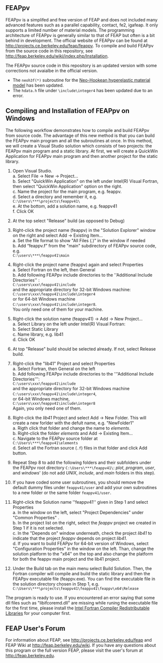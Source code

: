 ## FEAPpv ##

FEAPpv is a simplifed and free version of FEAP and does not included many advanced features such as a parallel capability, contact, fe2, igafeap. It only supports a limited number of material models. The programming architecture of FEAPpv is generally similar to that of FEAP but often is a bit behind in development. The official website of FEAPpv can be found at http://projects.ce.berkeley.edu/feap/feappv. To compile and build FEAPpv from the source code in this repository, see http://feap.berkeley.edu/wiki/index.php/Installation. 

The FEAPpv source code in this repository is an updated version with some corrections not avaialbe in the official version.  
* The `neoh3f(*)` subroutine for the [Neo-Hookean hyperelastic material model][Neohookean] has been updated.  
* The `hdata.h` file under `\include\integer4` has been updated due to an error. 


## Compiling and Installation of FEAPpv on Windows ##

The following workflow demonstrates how to compile and build FEAPpv from source code. The advantage of this new method is that you can build the FEAPpv main program and all the subroutines at once. In this method, we will create a Visual Studio solution which consists of two projects: the FEAPpv main program and a static library. At first, we will create a QuickWin Application for FEAPpv main program and then another project for the static library.   

1. Open Visual Studio.  
    a. Select File -> New -> Project...  
    b. Select "QuickWin Application" on the left under Intel(R) Visual Fortran, then select "QuickWin Application" option on the right.   
    c. Name the project for the main program, e.g. feappv.  
    d. Select a directory and remember it, e.g. `C:\Users\***\projects\feappv41\`   
    e. At the bottom, add a solution name, e.g. feappv41   
    f. Click OK 

2. At the top select "Release" build (as opposed to Debug)  

3. Right-click the project name (feappv) in the "Solution Explorer" window on the right and select Add ->  Existing Item...    
    a. Set the file format to show "All Files (*.*)" in the window if needed    
    b. Add “feappv.f” from the "main" subdirectory of FEAPpv source code, e.g. <br /> `C:\users\***\feappv41\main`   
 
4.  Right-click the project name (feappv) again and select Properties     
    a. Select Fortran on the left, then General  
    b. Add following FEAPpv include directories to the ''Additional Include Directories'' : <br />`C:\users\xxx\feappv41\include` <br /> and the appropriate directory for 32-bit Windows machine: <br /> `C:\users\xxx\feappv41\include\integer4` <br /> or for 64-bit Windows machine <br /> `C:\users\xxx\feappv41\include\integer8`. <br /> You only need one of them for your machine.  
 

5. Right-click the solution name (feappv41) -> Add -> New Project...   
    a. Select Library on the left under Intel(R) Visual Fortran:   
    b. Select Static Library     
    c. Name library, e.g. lib41   
    d. Click OK    

6. At top "Release" build should be selected already. If not, select Release build.

7. Right-click the "lib41" Project and select Properties  
    a. Select Fortran, then General on the left    
    b. Add following FEAPpv include directories to the '''Additional Include Directories''': <br /> `C:\users\xxx\feappv41\include` <br /> and the appropriate directory for 32-bit Windows machine <br /> `C:\users\xxx\feappv41\include\integer4`, <br /> or 64-bit Windows machine,  <br />  `C:\users\xxx\feappv41\include\integer8`  <br /> Again, you only need one of them.
 

8.  Right-click the *lib41* Project and select Add -> New Folder. This will create a new forlder with the defult name, e.g. "NewFolder1"      
    a. Rigth click that folder and change the name to *elements*.  
    b. Right-click the folder *elements* and Add -> Existing Item...   
    c. Navigate to the FEAPpv source folder at <br /> `C:\Users\***\feappv41\elements`   
    d. Select all the Fortran source (`.f`) files in that folder and click Add button.    

9.  Repeat Step 8 to add the following folders and their subfolders under the FEAPpv root directory `C:\Users\***\feappv41\`: *plot*, *program*, *user*, and *windows*' (do not add *UNIX*, *include*, and *main* folders in this step).   
 
10. If you have coded some user subroutines, you should remove the default dummy files under `feappv41/user` and add your own subroutines to a new folder or the same folder `feappv41/user`.   

11. Right-click the Solution name ''feappv41'' given in Step 1 and select Properties    
    a. In the window on the left, select "Project Dependencies" under "Common Properties" .   
    b. In the project list on the right, select the *feappv* project we created in Step 1 if it is not selected.    
    c. In the "Depends on" window underneath, check the project *lib41* to indicate that the project *feappv* depends on project *lib41*.    
    d. If you want to build FEAPpv for 64-bit version of Windows, select  "Configuration Properties"  in the window on the left. Than, change the solution platform to the "x64" on the top and also change the platform for both the feappv main project and the lib41 project. 
 
12. Under the Build tab on the main menu select Build Solution. Then, the Fortran compiler will compile and build the static library and then the FEAPpv executable file (feappv.exe). You can find the executable file in the solution directory chosen in Step 1, e.g. <br /> `C:\Users\***\projects\feappv41\feappv41\feappv\x64\Release` 

The program is ready to use. If you encountered an error saying that some dll files such as "libifcoremd.dll" are missing while runing the executable file for the first time, please install the [Intel Fortran Compiler Redistributable Libraries][IntelForRed] for your computer first.   


## FEAP User's Forum ##
For information about FEAP, see http://projects.ce.berkeley.edu/feap and FEAP Wiki at http://feap.berkeley.edu/wiki. If you have any questions about this program or the full version FEAP, please visit the user's forum at http://feap.berkeley.edu.

[Neohookean]:https://en.wikipedia.org/wiki/Neo-Hookean_solid
[IntelForRed]:https://software.intel.com/en-us/articles/intel-compilers-redistributable-libraries-by-version  
